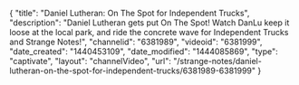 {
    "title": "Daniel Lutheran: On The Spot for Independent Trucks",
    "description": "Daniel Lutheran gets put On The Spot! Watch DanLu keep it loose at the local park, and ride the concrete wave for Independent Trucks and Strange Notes!",
    "channelid": "6381989",
    "videoid": "6381999",
    "date_created": "1440453109",
    "date_modified": "1444085869",
    "type": "captivate",
    "layout": "channelVideo",
    "url": "\/strange-notes\/daniel-lutheran-on-the-spot-for-independent-trucks\/6381989-6381999"
}